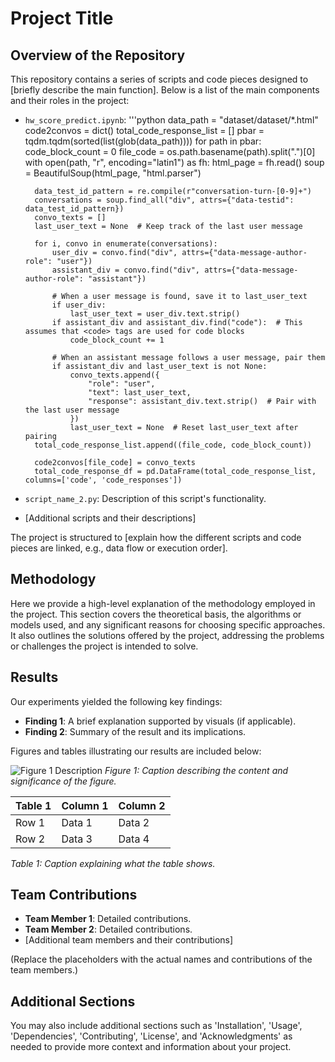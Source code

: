 # Project Title

## Overview of the Repository

This repository contains a series of scripts and code pieces designed to [briefly describe the main function]. Below is a list of the main components and their roles in the project:

- `hw_score_predict.ipynb`:
'''python
data_path = "dataset/dataset/*.html"
code2convos = dict()
total_code_response_list = []
pbar = tqdm.tqdm(sorted(list(glob(data_path))))
for path in pbar:
        code_block_count = 0
        file_code = os.path.basename(path).split(".")[0]
        with open(path, "r", encoding="latin1") as fh:
        html_page = fh.read()
        soup = BeautifulSoup(html_page, "html.parser")

        data_test_id_pattern = re.compile(r"conversation-turn-[0-9]+")
        conversations = soup.find_all("div", attrs={"data-testid": data_test_id_pattern})
        convo_texts = []
        last_user_text = None  # Keep track of the last user message

        for i, convo in enumerate(conversations):
            user_div = convo.find("div", attrs={"data-message-author-role": "user"})
            assistant_div = convo.find("div", attrs={"data-message-author-role": "assistant"})

            # When a user message is found, save it to last_user_text
            if user_div:
                last_user_text = user_div.text.strip()
            if assistant_div and assistant_div.find("code"):  # This assumes that <code> tags are used for code blocks
                code_block_count += 1

            # When an assistant message follows a user message, pair them
            if assistant_div and last_user_text is not None:
                convo_texts.append({
                    "role": "user",
                    "text": last_user_text,
                    "response": assistant_div.text.strip()  # Pair with the last user message
                })
                last_user_text = None  # Reset last_user_text after pairing
        total_code_response_list.append((file_code, code_block_count))
        
        code2convos[file_code] = convo_texts
        total_code_response_df = pd.DataFrame(total_code_response_list, columns=['code', 'code_responses'])


- `script_name_2.py`: Description of this script's functionality.
- [Additional scripts and their descriptions]

The project is structured to [explain how the different scripts and code pieces are linked, e.g., data flow or execution order].

## Methodology

Here we provide a high-level explanation of the methodology employed in the project. This section covers the theoretical basis, the algorithms or models used, and any significant reasons for choosing specific approaches. It also outlines the solutions offered by the project, addressing the problems or challenges the project is intended to solve.

## Results

Our experiments yielded the following key findings:

- **Finding 1**: A brief explanation supported by visuals (if applicable).
- **Finding 2**: Summary of the result and its implications.

Figures and tables illustrating our results are included below:

![Figure 1 Description](path/to/figure1.png)
*Figure 1: Caption describing the content and significance of the figure.*

| Table 1        | Column 1       | Column 2       |
|----------------|----------------|----------------|
| Row 1          | Data 1         | Data 2         |
| Row 2          | Data 3         | Data 4         |
*Table 1: Caption explaining what the table shows.*

## Team Contributions

- **Team Member 1**: Detailed contributions.
- **Team Member 2**: Detailed contributions.
- [Additional team members and their contributions]

(Replace the placeholders with the actual names and contributions of the team members.)

## Additional Sections

You may also include additional sections such as 'Installation', 'Usage', 'Dependencies', 'Contributing', 'License', and 'Acknowledgments' as needed to provide more context and information about your project.

